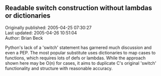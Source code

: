 ## Readable switch construction without lambdas or dictionaries  
Originally published: 2005-04-25 07:30:27  
Last updated: 2005-04-26 10:51:04  
Author: Brian Beck  
  
Python's lack of a 'switch' statement has garnered much discussion and even a PEP. The most popular substitute uses dictionaries to map cases to functions, which requires lots of defs or lambdas. While the approach shown here may be O(n) for cases, it aims to duplicate C's original 'switch' functionality and structure with reasonable accuracy.